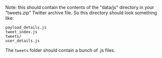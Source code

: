Note: this should contain the contents of the "data/js" directory in your "tweets.zip" Twitter archive file. So this directory should look something like:

```
payload_details.js
tweet_index.js
tweets/
user_details.js
```

The `tweets` folder should contain a bunch of .js files.
